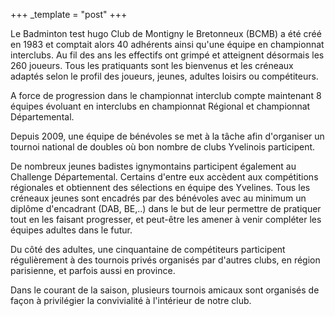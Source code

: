 +++
_template = "post"
+++

Le Badminton test hugo Club de Montigny le Bretonneux (BCMB) a été créé en 1983 et comptait alors 40 adhérents ainsi qu'une équipe en championnat interclubs. Au fil des ans les effectifs ont grimpé et atteignent désormais les 260 joueurs. Tous les pratiquants sont les bienvenus et les créneaux adaptés selon le profil des joueurs, jeunes, adultes loisirs ou compétiteurs.

A force de progression dans le championnat interclub compte maintenant 8 équipes évoluant en interclubs en championnat Régional et championnat Départemental.

Depuis 2009, une équipe de bénévoles se met à la tâche afin d'organiser un tournoi national de doubles où bon nombre de clubs Yvelinois participent.

De nombreux jeunes badistes ignymontains participent également au Challenge Départemental. Certains d'entre eux accèdent aux compétitions régionales et obtiennent des sélections en équipe des Yvelines. Tous les créneaux jeunes sont encadrés par des bénévoles  avec au minimum un diplôme d'encadrant (DAB, BE,..) dans le but de leur permettre de pratiquer tout en les faisant progresser, et peut-être les amener à venir compléter les équipes adultes dans le futur.

Du côté des adultes, une cinquantaine de compétiteurs participent régulièrement à des tournois privés organisés par d'autres clubs, en région parisienne, et parfois aussi en province.

Dans le courant de la saison, plusieurs tournois amicaux sont organisés de façon à privilégier la convivialité à l'intérieur de notre club.
